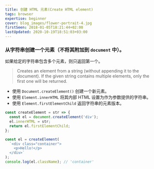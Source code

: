 ```yaml
---
title: 创建 HTML 元素(Create HTML element)
tags: browser
expertise: beginner
cover: blog_images/flower-portrait-4.jpg
firstSeen: 2018-01-05T18:21:44+02:00
lastUpdated: 2020-10-19T18:51:03+03:00
---
```


### 从字符串创建一个元素（不将其附加到 `document` 中）。
如果给定的字符串包含多个元素，则只返回第一个。
> Creates an element from a string (without appending it to the document).
> If the given string contains multiple elements, only the first one will be returned.

- 使用 `Document.createElement()` 创建一个新元素。
- 使用 `Element.innerHTML` 将其内部 HTML 设置为作为参数提供的字符串。
- 使用 `Element.firstElementChild` 返回字符串的元素版本。

```js
const createElement = str => {
  const el = document.createElement('div');
  el.innerHTML = str;
  return el.firstElementChild;
};
```

```js
const el = createElement(
  `<div class="container">
    <p>Hello!</p>
  </div>`
);
console.log(el.className); // 'container'
```
